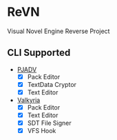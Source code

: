 # ReVN

Visual Novel Engine Reverse Project

## CLI Supported
- [PJADV](WIKI/PJADV)
  - [x] Pack Editor
  - [x] TextData Cryptor
  - [x] Text Editor
- [Valkyria](WIKI/Valkyria)
  - [x] Pack Editor
  - [x] Text Editor
  - [x] SDT File Signer 
  - [x] VFS Hook 
